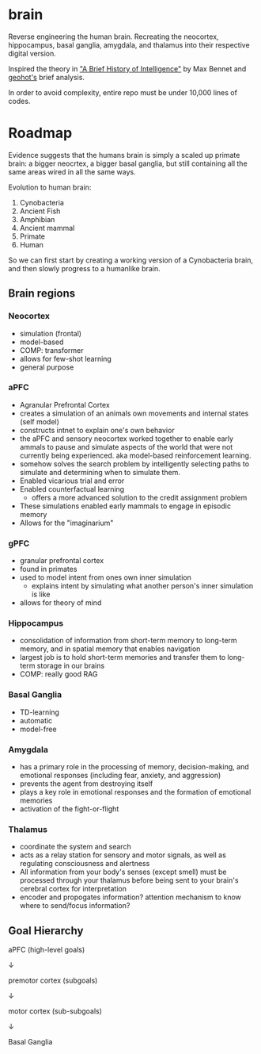 # brain

Reverse engineering the human brain. Recreating the neocortex, hippocampus, basal ganglia, amygdala, and thalamus into their respective digital version.

Inspired the theory in ["A Brief History of Intelligence"](https://www.amazon.com/Brief-History-Intelligence-Humans-Breakthroughs/dp/0063286343) by Max Bennet and [geohot's](https://geohot.github.io/blog/jekyll/update/2024/03/27/where-the-bitter-lesson-ends.html) brief analysis.

In order to avoid complexity, entire repo must be under 10,000 lines of codes.

# Roadmap

Evidence suggests that the humans brain is simply a scaled up primate brain: a bigger neocrtex, a bigger basal ganglia, but still containing all the same areas wired in all the same ways. 

Evolution to human brain:
1. Cynobacteria
2. Ancient Fish
3. Amphibian
4. Ancient mammal
5. Primate
6. Human

So we can first start by creating a working version of a Cynobacteria brain, and then slowly progress to a humanlike brain.

## Brain regions

### Neocortex
- simulation (frontal)
- model-based
- COMP: transformer
- allows for few-shot learning
- general purpose
### aPFC
- Agranular Prefrontal Cortex
- creates a simulation of an animals own movements and internal states (self model)
- constructs intnet to explain one's own behavior
- the aPFC and sensory neocortex worked together to enable early ammals to pause and simulate aspects of the world that were not currently being experienced. aka model-based reinforcement learning. 
- somehow solves the search problem by intelligently selecting paths to simulate and determining when to simulate them.
- Enabled vicarious trial and error
- Enabled counterfactual learning
  - offers a more advanced solution to the credit assignment problem
- These simulations enabled early mammals to engage in episodic memory 
- Allows for the "imaginarium"
### gPFC
- granular prefrontal cortex
- found in primates
- used to model intent from ones own inner simulation
  - explains intent by simulating what another person's inner simulation is like
- allows for theory of mind
### Hippocampus
- consolidation of information from short-term memory to long-term memory, and in spatial memory that enables navigation
- largest job is to hold short-term memories and transfer them to long-term storage in our brains
- COMP: really good RAG  
### Basal Ganglia
- TD-learning
- automatic
- model-free
### Amygdala
- has a primary role in the processing of memory, decision-making, and emotional responses (including fear, anxiety, and aggression)
- prevents the agent from destroying itself
- plays a key role in emotional responses and the formation of emotional memories
- activation of the fight-or-flight
### Thalamus
- coordinate the system and search
- acts as a relay station for sensory and motor signals, as well as regulating consciousness and alertness
- All information from your body's senses (except smell) must be processed through your thalamus before being sent to your brain's cerebral cortex for interpretation
- encoder and propogates information? attention mechanism to know where to send/focus information?

## Goal Hierarchy

aPFC (high-level goals)

$\downarrow$

premotor cortex (subgoals)

$\downarrow$

motor cortex (sub-subgoals)

$\downarrow$

Basal Ganglia